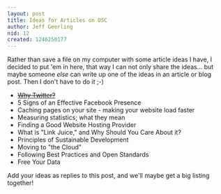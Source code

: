 ```yaml
---
layout: post
title: Ideas for Articles on OSC
author: Jeff Geerling
nid: 12
created: 1246250177
---
```

<p>Rather than save a file on my computer with some article ideas I have, I decided to put 'em in here, that way I can not only share the ideas... but maybe someone <em>else</em> can write up one of the ideas in an article or blog post. Then I don't have to do it ;-)</p>
<ul>
    <li><strike><a href="http://www.opensourcecatholic.com/articles/2009/why-twitter">Why Twitter?</a></strike></li>
    <li>5 Signs of an Effective Facebook Presence</li>
    <li>Caching pages on your site - making your website load faster</li>
    <li>Measuring statistics; what they mean</li>
    <li>Finding a Good Website Hosting Provider</li>
    <li>What is &quot;Link Juice,&quot; and Why Should You Care About it?</li>
    <li>Principles of Sustainable Development</li>
    <li>Moving to &quot;the Cloud&quot;</li>
    <li>Following Best Practices and Open Standards</li>
    <li>Free Your Data</li>
</ul>
<p>Add your ideas as replies to this post, and we'll maybe get a big listing together!&nbsp;</p>
